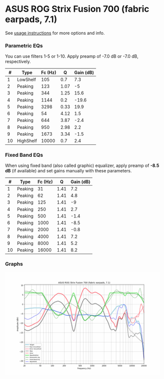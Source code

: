 # ASUS ROG Strix Fusion 700 (fabric earpads, 7.1)
See [usage instructions](https://github.com/jaakkopasanen/AutoEq#usage) for more options and info.

### Parametric EQs
You can use filters 1-5 or 1-10. Apply preamp of -7.0 dB or -7.0 dB, respectively.

|   # | Type      |   Fc (Hz) |    Q |   Gain (dB) |
|-----|-----------|-----------|------|-------------|
|   1 | LowShelf  |       105 | 0.7  |         7.3 |
|   2 | Peaking   |       123 | 1.07 |        -5   |
|   3 | Peaking   |       344 | 1.25 |        15.6 |
|   4 | Peaking   |      1144 | 0.2  |       -19.6 |
|   5 | Peaking   |      3298 | 0.33 |        19.9 |
|   6 | Peaking   |        54 | 4.12 |         1.5 |
|   7 | Peaking   |       644 | 3.87 |        -2.4 |
|   8 | Peaking   |       950 | 2.98 |         2.2 |
|   9 | Peaking   |      1673 | 3.34 |        -1.5 |
|  10 | HighShelf |     10000 | 0.7  |         2.4 |

### Fixed Band EQs
When using fixed band (also called graphic) equalizer, apply preamp of **-8.5 dB** (if available) and set gains manually with these parameters.

|   # | Type    |   Fc (Hz) |    Q |   Gain (dB) |
|-----|---------|-----------|------|-------------|
|   1 | Peaking |        31 | 1.41 |         7.2 |
|   2 | Peaking |        62 | 1.41 |         4.8 |
|   3 | Peaking |       125 | 1.41 |        -9   |
|   4 | Peaking |       250 | 1.41 |         2.7 |
|   5 | Peaking |       500 | 1.41 |        -1.4 |
|   6 | Peaking |      1000 | 1.41 |        -8.5 |
|   7 | Peaking |      2000 | 1.41 |        -0.8 |
|   8 | Peaking |      4000 | 1.41 |         7.2 |
|   9 | Peaking |      8000 | 1.41 |         5.2 |
|  10 | Peaking |     16000 | 1.41 |         8.2 |

### Graphs
![](./ASUS%20ROG%20Strix%20Fusion%20700%20(fabric%20earpads,%207.1).png)
